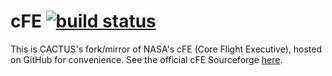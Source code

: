 # cFE [![build status](https://travis-ci.org/CACTUS-Mission/cFE.svg?branch=master)](https://travis-ci.org/CACTUS-Mission/cFE)
This is CACTUS's fork/mirror of NASA's cFE (Core Flight Executive), hosted on GitHub for convenience. See the official cFE Sourceforge [here](https://sourceforge.net/projects/coreflightexec/).